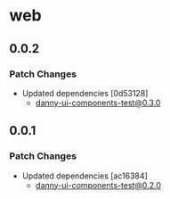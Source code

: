 # web

## 0.0.2

### Patch Changes

- Updated dependencies [0d53128]
  - danny-ui-components-test@0.3.0

## 0.0.1

### Patch Changes

- Updated dependencies [ac16384]
  - danny-ui-components-test@0.2.0
